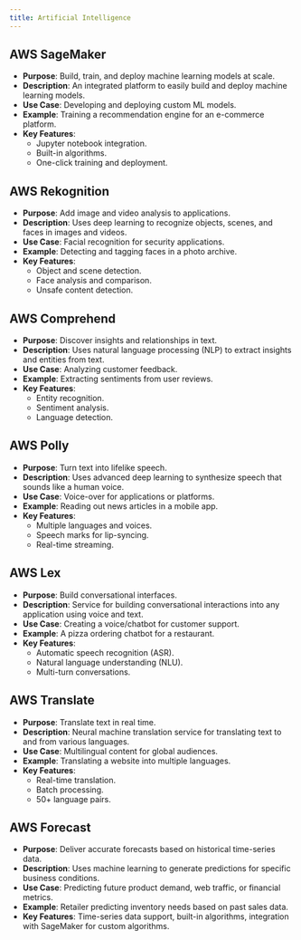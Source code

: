 ```yaml
---
title: Artificial Intelligence
---
```


## AWS SageMaker

- **Purpose**: Build, train, and deploy machine learning models at scale.
- **Description**: An integrated platform to easily build and deploy machine learning models.
- **Use Case**: Developing and deploying custom ML models.
- **Example**: Training a recommendation engine for an e-commerce platform.
- **Key Features**:
  - Jupyter notebook integration.
  - Built-in algorithms.
  - One-click training and deployment.

## AWS Rekognition

- **Purpose**: Add image and video analysis to applications.
- **Description**: Uses deep learning to recognize objects, scenes, and faces in images and videos.
- **Use Case**: Facial recognition for security applications.
- **Example**: Detecting and tagging faces in a photo archive.
- **Key Features**:
  - Object and scene detection.
  - Face analysis and comparison.
  - Unsafe content detection.

## AWS Comprehend

- **Purpose**: Discover insights and relationships in text.
- **Description**: Uses natural language processing (NLP) to extract insights and entities from text.
- **Use Case**: Analyzing customer feedback.
- **Example**: Extracting sentiments from user reviews.
- **Key Features**:
  - Entity recognition.
  - Sentiment analysis.
  - Language detection.

## AWS Polly

- **Purpose**: Turn text into lifelike speech.
- **Description**: Uses advanced deep learning to synthesize speech that sounds like a human voice.
- **Use Case**: Voice-over for applications or platforms.
- **Example**: Reading out news articles in a mobile app.
- **Key Features**:
  - Multiple languages and voices.
  - Speech marks for lip-syncing.
  - Real-time streaming.

## AWS Lex

- **Purpose**: Build conversational interfaces.
- **Description**: Service for building conversational interactions into any application using voice and text.
- **Use Case**: Creating a voice/chatbot for customer support.
- **Example**: A pizza ordering chatbot for a restaurant.
- **Key Features**:
  - Automatic speech recognition (ASR).
  - Natural language understanding (NLU).
  - Multi-turn conversations.

## AWS Translate

- **Purpose**: Translate text in real time.
- **Description**: Neural machine translation service for translating text to and from various languages.
- **Use Case**: Multilingual content for global audiences.
- **Example**: Translating a website into multiple languages.
- **Key Features**:
  - Real-time translation.
  - Batch processing.
  - 50+ language pairs.

## AWS Forecast

- **Purpose**: Deliver accurate forecasts based on historical time-series data.
- **Description**: Uses machine learning to generate predictions for specific business conditions.
- **Use Case**: Predicting future product demand, web traffic, or financial metrics.
- **Example**: Retailer predicting inventory needs based on past sales data.
- **Key Features**: Time-series data support, built-in algorithms, integration with SageMaker for custom algorithms.